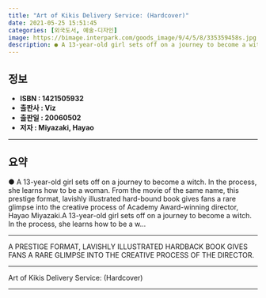 ```yaml
---
title: "Art of Kikis Delivery Service: (Hardcover)"
date: 2021-05-25 15:51:45
categories: [외국도서, 예술-디자인]
image: https://bimage.interpark.com/goods_image/9/4/5/8/335359458s.jpg
description: ● A 13-year-old girl sets off on a journey to become a witch. In the process, she learns how to be a woman. From the movie of the same name, this prestige form
---
```


## **정보**

- **ISBN : 1421505932**
- **출판사 : Viz**
- **출판일 : 20060502**
- **저자 : Miyazaki, Hayao**

------



## **요약**

●  A 13-year-old girl sets off on a journey to become a witch. In the process, she learns how to be a woman. From the movie of the same name, this prestige format, lavishly illustrated hard-bound book gives fans a rare glimpse into the creative process of Academy Award-winning director, Hayao Miyazaki.A 13-year-old girl sets off on a journey to become a witch. In the process, she learns how to be a w...

------

A PRESTIGE FORMAT, LAVISHLY ILLUSTRATED HARDBACK BOOK GIVES FANS A RARE GLIMPSE INTO THE CREATIVE PROCESS OF THE DIRECTOR.

------


Art of Kikis Delivery Service: (Hardcover) 

------


